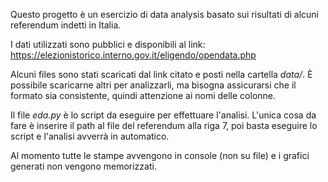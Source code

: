 Questo progetto è un esercizio di data analysis basato sui risultati di alcuni referendum indetti in Italia.

I dati utilizzati sono pubblici e disponibili al link: https://elezionistorico.interno.gov.it/eligendo/opendata.php

Alcuni files sono stati scaricati dal link citato e posti nella cartella *data/*. È possibile scaricarne altri per analizzarli, ma bisogna assicurarsi che il formato sia consistente, quindi attenzione ai nomi delle colonne.

Il file *eda.py* è lo script da eseguire per effettuare l'analisi. L'unica cosa da fare è inserire il path al file del referendum alla riga 7, poi basta eseguire lo script e l'analisi avverrà in automatico. 

Al momento tutte le stampe avvengono in console (non su file) e i grafici generati non vengono memorizzati. 
